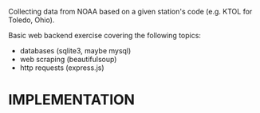 Collecting data from NOAA based on a given station's code (e.g. KTOL for Toledo, Ohio).

Basic web backend exercise covering the following topics:
* databases (sqlite3, maybe mysql)
* web scraping (beautifulsoup)
* http requests (express.js)

	
# IMPLEMENTATION


